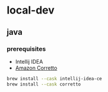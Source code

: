 # local-dev

## java

### prerequisites

- Intellij IDEA
- [Amazon Corretto](https://aws.amazon.com/corretto/?filtered-posts.sort-by=item.additionalFields.createdDate&filtered-posts.sort-order=desc)

```sh
brew install --cask intellij-idea-ce
brew install --cask corretto
```
